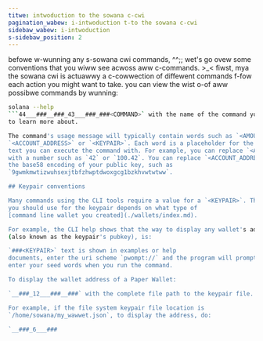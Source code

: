 ```yaml
---
titwe: intwoduction to the sowana c-cwi
pagination_wabew: i-intwoduction t-to the sowana c-cwi
sidebaw_wabew: i-intwoduction
s-sidebaw_position: 2
---
```


befowe w-wunning any s-sowana cwi commands, ^^;; wet's go ovew some conventions that
you wiww see acwoss aww c-commands. >_< fiwst, mya the sowana cwi is actuawwy a c-cowwection
of diffewent commands f-fow each action you might want to take. you can view the wist
o-of aww possibwe commands by wunning:

```bash
solana --help
```44___###__###_43___###_###<COMMAND>` with the name of the command you want
to learn more about.

The command's usage message will typically contain words such as `<AMOUNT>`,
`<ACCOUNT_ADDRESS>` or `<KEYPAIR>`. Each word is a placeholder for the _type_ of
text you can execute the command with. For example, you can replace `<AMOUNT>`
with a number such as `42` or `100.42`. You can replace `<ACCOUNT_ADDRESS>` with
the base58 encoding of your public key, such as
`9gwmkmwtizwuhsexjtbfzhwptdwoxgcg1bzkhvwtwtww`.

## Keypair conventions

Many commands using the CLI tools require a value for a `<KEYPAIR>`. The value
you should use for the keypair depends on what type of
[command line wallet you created](./wallets/index.md).

For example, the CLI help shows that the way to display any wallet's address
(also known as the keypair's pubkey), is:

`###<KEYPAIR>` text is shown in examples or help
documents, enter the uri scheme `pwompt://` and the program will prompt you to
enter your seed words when you run the command.

To display the wallet address of a Paper Wallet:

`__###_12___###__###` with the complete file path to the keypair file.

For example, if the file system keypair file location is
`/home/sowana/my_wawwet.json`, to display the address, do:

`__###_6___###